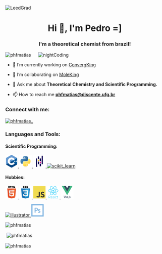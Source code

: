 
![LeedGrad](https://user-images.githubusercontent.com/71854729/213318507-b8a2e7d8-20ce-40e3-a0af-fd3a9268e326.png)

<h1 align="center">Hi 👋, I'm Pedro =]</h1>
<h3 align="center">I'm a theoretical chemist from brazil! </h3>
<img align="right" alt="nightCoding" width="400" src="https://64.media.tumblr.com/2d0af9c90d1b1107313cc20bda01548a/tumblr_outwxnanpp1u79o2lo1_1280.gifv"

<p align="left"> <img src="https://komarev.com/ghpvc/?username=phfmatias&label=Profile%20views&color=0e75b6&style=flat" alt="phfmatias" /> </p>

- 🔭 I’m currently working on [ConvergKing](https://github.com/phfmatias/ConvergKing)

- 👯 I’m collaborating on [MoleKing](https://github.com/Mateus-RB/MoleKing)

- 💬 Ask me about **Theoretical Chemistry and Scientific Programming.**

- 📫 How to reach me **phfmatias@discente.ufg.br**

<h3 align="left">Connect with me:</h3>
<p align="left">
<a href="https://instagram.com/phfmatias_" target="blank"><img align="center" src="https://raw.githubusercontent.com/rahuldkjain/github-profile-readme-generator/master/src/images/icons/Social/instagram.svg" alt="phfmatias_" height="30" width="40" /></a>
</p>

<h3 align="left">Languages and Tools:</h3>
<p align="left"> 
 <h4 align="left"> Scientific Programming:</h4>
<a href="https://www.w3schools.com/cpp/" target="_blank" rel="noreferrer"> <img src="https://raw.githubusercontent.com/devicons/devicon/master/icons/cplusplus/cplusplus-original.svg" alt="cplusplus" width="40" height="40"/> </a> <a href="https://www.python.org" target="_blank" rel="noreferrer"> <img src="https://raw.githubusercontent.com/devicons/devicon/master/icons/python/python-original.svg" alt="python" width="40" height="40"/> </a> <a href="https://pandas.pydata.org/" target="_blank" rel="noreferrer"> <img src="https://raw.githubusercontent.com/devicons/devicon/2ae2a900d2f041da66e950e4d48052658d850630/icons/pandas/pandas-original.svg" alt="pandas" width="40" height="40"/> </a> <a href="https://scikit-learn.org/" target="_blank" rel="noreferrer"> <img src="https://upload.wikimedia.org/wikipedia/commons/0/05/Scikit_learn_logo_small.svg" alt="scikit_learn" width="40" height="40"/> </a>
  <h4 align="left"> Hobbies:</h4>
  <a href="https://www.w3.org/html/" target="_blank" rel="noreferrer"> <img src="https://raw.githubusercontent.com/devicons/devicon/master/icons/html5/html5-original-wordmark.svg" alt="html5" width="40" height="40"/> </a> 
<a href="https://www.w3schools.com/css/" target="_blank" rel="noreferrer"> <img src="https://raw.githubusercontent.com/devicons/devicon/master/icons/css3/css3-original-wordmark.svg" alt="css3" width="40" height="40"/> </a> <a href="https://developer.mozilla.org/en-US/docs/Web/JavaScript" target="_blank" rel="noreferrer"> <img src="https://raw.githubusercontent.com/devicons/devicon/master/icons/javascript/javascript-original.svg" alt="javascript" width="40" height="40"/> </a> <a href="https://reactjs.org/" target="_blank" rel="noreferrer"> <img src="https://raw.githubusercontent.com/devicons/devicon/master/icons/react/react-original-wordmark.svg" alt="react" width="40" height="40"/> </a> <a href="https://vuejs.org/" target="_blank" rel="noreferrer"> <img src="https://raw.githubusercontent.com/devicons/devicon/master/icons/vuejs/vuejs-original-wordmark.svg" alt="vuejs" width="40" height="40"/> </a> </p>  
  <a href="https://www.adobe.com/in/products/illustrator.html" target="_blank" rel="noreferrer"> <img src="https://www.vectorlogo.zone/logos/adobe_illustrator/adobe_illustrator-icon.svg" alt="illustrator" width="40" height="40"/> </a> <a href="https://www.photoshop.com/en" target="_blank" rel="noreferrer"> <img src="https://raw.githubusercontent.com/devicons/devicon/master/icons/photoshop/photoshop-line.svg" alt="photoshop" width="40" height="40"/> </a> 
  
<p><img align="center" src="https://github-readme-stats.vercel.app/api/top-langs?username=phfmatias&show_icons=true&locale=en&layout=compact&theme=tokyonight" alt="phfmatias" /></p>

<p>&nbsp;<img align="center" src="https://github-readme-stats.vercel.app/api?username=phfmatias&show_icons=true&locale=en&theme=tokyonight" alt="phfmatias" /></p>

<p><img align="center" src="https://github-readme-streak-stats.herokuapp.com/?user=phfmatias&&&theme=tokyonight" alt="phfmatias" /></p>
